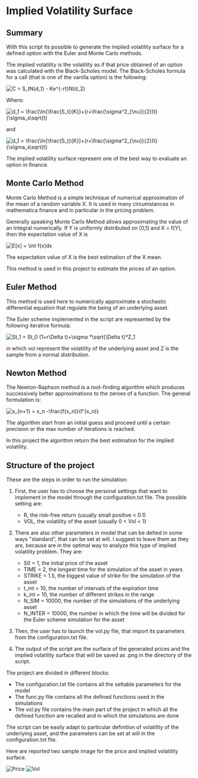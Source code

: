 # Implied Volatility Surface

## Summary
With this script its possible to generate the implied volatility surface for a defined option with the Euler and Monte Carlo methods.

The implied volatility is the volatility as if that price obtained of an option was calculated with the Black-Scholes model.
The Black-Scholes formula for a call (that is one of the vanilla option) is the following:

<img src="https://latex.codecogs.com/png.image?\dpi{110}&space;C&space;=&space;S_tN(d_1)&space;-&space;Ke^{-rt}N(d_2)" title="C = S_tN(d_1) - Ke^{-rt}N(d_2)" />

Where:

<img src="https://latex.codecogs.com/png.image?\dpi{110}&space;d_1&space;=&space;\frac{\ln{\frac{S_t}{K}}&plus;(r&plus;\frac{\sigma^2_{\nu}}{2})t}{\sigma_s\sqrt{t}" title="d_1 = \frac{\ln{\frac{S_t}{K}}+(r+\frac{\sigma^2_{\nu}}{2})t}{\sigma_s\sqrt{t}" />

and

<img src="https://latex.codecogs.com/png.image?\dpi{110}&space;d_1&space;=&space;\frac{\ln{\frac{S_t}{K}}&plus;(r&plus;\frac{\sigma^2_{\nu}}{2})t}{\sigma_s\sqrt{t}" title="d_1 = \frac{\ln{\frac{S_t}{K}}+(r+\frac{\sigma^2_{\nu}}{2})t}{\sigma_s\sqrt{t}" />

The implied volatility surface represent one of the best way to evaluate an option in finance.

## Monte Carlo Method
Monte Carlo Method is a simple technique of numerical approximation of the mean of a random variable X. It is used in many circumstances in mathematica finance and in particular in the pricing problem.

Generally speaking Monte Carlo Method allows approximating the value of an integral numerically. If Y is uniformly distributed on [0,1] and X = f(Y), then the expectation value of X is

<img src="https://latex.codecogs.com/png.image?\dpi{110}&space;E[x]&space;=&space;\int&space;f(x)dx" title="E[x] = \int f(x)dx" />

The expectation value of X is the best estimation of the X mean.

This method is used in this project to estimate the prices of an option.

## Euler Method
This method is used here to numerically approximate a stochastic differential equation that regulate the being of an underlying asset.

The Euler scheme implemented in the script are represented by the following iterative formula:

<img src="https://latex.codecogs.com/png.image?\dpi{110}&space;St_1&space;=&space;St_0&space;(1&plus;r\Delta&space;t)&plus;\sigma&space;*\sqrt{\Delta&space;t}*Z_1" title="St_1 = St_0 (1+r\Delta t)+\sigma *\sqrt{\Delta t}*Z_1" />

in which vol represent the volatility of the underlying asset and Z is the sample from a normal distribution.

## Newton Method

The Newton-Raphson method is a root-finding algorithm which produces successively better approximations to the zeroes of a function.
The general formulation is:

<img src="https://latex.codecogs.com/png.image?\dpi{110}&space;x_{n&plus;1}&space;=&space;x_n&space;-\frac{f(x_n)}{f'(x_n)}" title="x_{n+1} = x_n -\frac{f(x_n)}{f'(x_n)}" />

The algorithm start from an initial guess and proceed until a certain precision or the max number of iterations is reached.

In this project the algorithm return the best estimation for the implied volatility.

## Structure of the project
These are the steps in order to run the simulation:

1. First, the user has to choose the personal settings that want to implement in the model through the configuration.txt file. The possible setting are:
     - R, the risk-free return (usually small positive < 0.1)
     - VOL, the volatility of the asset (usually 0 < Vol < 1)

2. There are also other parameters in model that can be defied in some ways "standard", that can be set at will. I suggest to leave them as they are, because are in the optimal way to analyze this type of implied volatility problem. They are:
     - S0 = 1, the initial price of the asset
     - TIME = 2, the longest time for the simulation of the asset in years
     - STRIKE = 1.5, the biggest value of strike for the simulation of the asset
     - t_int = 10, the number of intervals of the expiration time
     - k_int = 10, the number of different strikes in the range  
     - N_SIM = 10000, the number of the simulations of the underlying asset
     - N_INTER = 10000, the number in which the time will be divided for the Euler scheme simulation for the asset

3. Then, the user has to launch the vol.py file, that import its parameters from the configuration.txt file.

4. The output of the script are the surface of the generated prices and the implied volatility surface that will be saved as .png in the directory of the script.


The project are divided in different blocks:
- The configuration.txt file contains all the settable parameters for the model
- The func.py file contains all the defined functions used in the simulations
- The vol.py file contains the main part of the project in which all the defined function are recalled and in which the simulations are done

The script can be easily adapt to particular definition of volatility of the underlying asset, and the parameters can be set at will in the configuration.txt file.

Here are reported two sample image for the price and implied volatility surface.

![Price](https://user-images.githubusercontent.com/79851638/150512253-9290aa0c-680a-4824-888c-92f5361bf8e5.png)
![Vol](https://user-images.githubusercontent.com/79851638/150512261-33bc6a25-1a81-49e8-8972-0bddfd6177d4.png)
